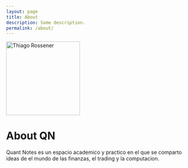 ```yaml
---
layout: page
title: About
description: Some description.
permalink: /about/
---
```


<img class="img-rounded" src="/assets/img/uploads/profile.png" alt="Thiago Rossener" width="200">

# About QN

Quant Notes es un espacio academico y practico en el que se comparto ideas de el mundo de las finanzas, el trading y la computacion.



